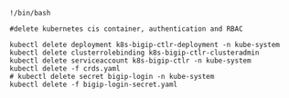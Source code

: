     !/bin/bash

    #delete kubernetes cis container, authentication and RBAC
    
    kubectl delete deployment k8s-bigip-ctlr-deployment -n kube-system
    kubectl delete clusterrolebinding k8s-bigip-ctlr-clusteradmin
    kubectl delete serviceaccount k8s-bigip-ctlr -n kube-system
    kubectl delete -f crds.yaml
    # kubectl delete secret bigip-login -n kube-system
    kubectl delete -f bigip-login-secret.yaml